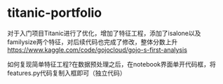 # titanic-portfolio
对于入门项目Titanic进行了优化，增加了特征工程，添加了isalone以及familysize两个特征，对后续代码也完成了修改，整体分数上升
https://www.kaggle.com/code/gojocloud/gojo-s-first-analysis

如何复现简单特征工程?在数据预处理之后，在notebook界面单开代码框，将features.py代码复制入框即可（独立代码）
